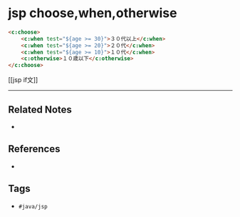 # jsp choose,when,otherwise
```html
<c:choose>  
	<c:when test="${age >= 30}">３０代以上</c:when>  
	<c:when test="${age >= 20}">２０代</c:when>  
	<c:when test="${age >= 10}">１０代</c:when>  
	<c:otherwise>１０歳以下</c:otherwise>  
</c:choose>
```

[[jsp if文]]

---
## Related Notes
- 

## References
- 

## Tags
- `#java/jsp` 